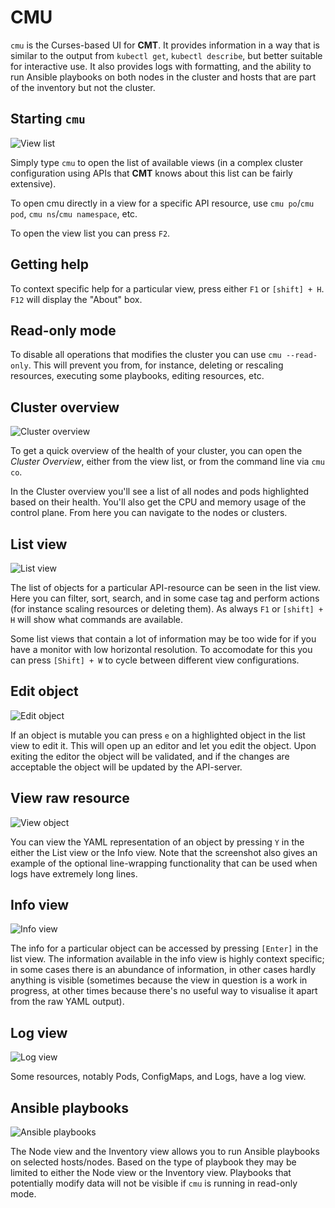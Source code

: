 # CMU

`cmu` is the Curses-based UI for __CMT__.
It provides information in a way that is similar to the output from `kubectl get`,
`kubectl describe`, but better suitable for interactive use.
It also provides logs with formatting, and the ability to run Ansible playbooks
on both nodes in the cluster and hosts that are part of the inventory but not the cluster.

## Starting `cmu`

![View list](images/View_list.png)

Simply type `cmu` to open the list of available views
(in a complex cluster configuration using APIs that __CMT__ knows about this list can be fairly extensive).

To open cmu directly in a view for a specific API resource, use `cmu po`/`cmu pod`, `cmu ns`/`cmu namespace`, etc.

To open the view list you can press `F2`.

## Getting help

To context specific help for a particular view,
press either `F1` or `[shift] + H`. `F12` will display the "About" box.

## Read-only mode

To disable all operations that modifies the cluster you can use `cmu --read-only`.
This will prevent you from, for instance, deleting or rescaling resources,
executing some playbooks, editing resources, etc.

## Cluster overview

![Cluster overview](images/Cluster_overview.png)

To get a quick overview of the health of your cluster, you can open the _Cluster Overview_,
either from the view list, or from the command line via `cmu co`.

In the Cluster overview you'll see a list of all nodes and pods highlighted based on their health.
You'll also get the CPU and memory usage of the control plane. From here you can navigate to the nodes or clusters.

## List view

![List view](images/List_view.png)

The list of objects for a particular API-resource can be seen in the list view.
Here you can filter, sort, search, and in some case tag and perform actions
(for instance scaling resources or deleting them).
As always `F1` or `[shift] + H` will show what commands are available.

Some list views that contain a lot of information may be too wide for if you have a monitor with low horizontal resolution.
To accomodate for this you can press `[Shift] + W` to cycle between different view configurations.

## Edit object

![Edit object](images/Edit_object.png)

If an object is mutable you can press `e` on a highlighted object in the list view to edit it.
This will open up an editor and let you edit the object. Upon exiting the editor the object will be validated,
and if the changes are acceptable the object will be updated by the API-server.

## View raw resource

![View object](images/View_object.png)

You can view the YAML representation of an object by pressing `Y` in the either the List view or the Info view.
Note that the screenshot also gives an example of the optional line-wrapping functionality that can be used when logs have extremely long lines.

## Info view

![Info view](images/Info_view.png)

The info for a particular object can be accessed by pressing `[Enter]` in the list view.
The information available in the info view is highly context specific; in some cases there is an abundance of information,
in other cases hardly anything is visible (sometimes because the view in question is a work in progress,
at other times because there's no useful way to visualise it apart from the raw YAML output).

## Log view

![Log view](images/Log_view.png)

Some resources, notably Pods, ConfigMaps, and Logs, have a log view.

## Ansible playbooks

![Ansible playbooks](images/Ansible_playbooks.png)

The Node view and the Inventory view allows you to run Ansible playbooks on selected hosts/nodes.
Based on the type of playbook they may be limited to either the Node view or the Inventory view.
Playbooks that potentially modify data will not be visible if `cmu` is running in read-only mode.
